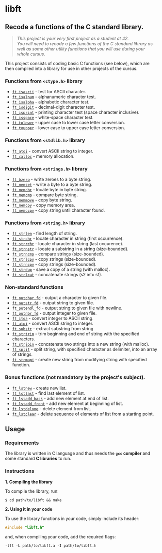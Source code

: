 # libft
## Recode a functions of the C standard library.

>_This project is your very first project as a student at 42. <br>You will need to recode a few functions of the C standard library as well as some other utility functions that you will use during your whole cursus._


This project consists of coding basic C functions (see below), which are then compiled into a library for use in other projects of the cursus.

### Functions from `<ctype.h>` library

* [`ft_isascii`](ft_isascii.c)	- test for ASCII character.
* [`ft_isalnum`](ft_isalnum.c)	- alphanumeric character test.
* [`ft_isalpha`](ft_isalpha.c)	- alphabetic character test.
* [`ft_isdigit`](ft_isdigit.c)	- decimal-digit character test.
* [`ft_isprint`](ft_isprint.c)	- printing character test (space character inclusive).
* [`ft_isspace`](ft_isspace.c) 	- white-space character test.
* [`ft_tolower`](ft_tolower.c)	- upper case to lower case letter conversion.
* [`ft_toupper`](ft_toupper.c)	- lower case to upper case letter conversion.

### Functions from `<stdlib.h>` library

* [`ft_atoi`](ft_atoi.c)	- convert ASCII string to integer.
* [`ft_calloc`](ft_calloc.c)	- memory allocation.

### Functions from `<strings.h>` library

* [`ft_bzero`](ft_bzero.c)	- write zeroes to a byte string.
* [`ft_memset`](ft_memset.c)	- write a byte to a byte string.
* [`ft_memchr`](ft_memchr.c)	- locate byte in byte string.
* [`ft_memcmp`](ft_memcmp.c)	- compare byte string.
* [`ft_memmove`](ft_memmove.c)	- copy byte string.
* [`ft_memcpy`](ft_memcpy.c)	- copy memory area.
* [`ft_memccpy`](ft_memccpy.c)	- copy string until character found.

### Functions from `<string.h>` library

* [`ft_strlen`](ft_strlen.c)		- find length of string.
* [`ft_strchr`](ft_strchr.c)		- locate character in string (first occurrence).
* [`ft_strrchr`](ft_strrchr.c)		- locate character in string (last occurence).
* [`ft_strnstr`](ft_strnstr.c)		- locate a substring in a string (size-bounded).
* [`ft_strncmp`](ft_strncmp.c)		- compare strings (size-bounded).
* [`ft_strlcpy`](ft_strlcpy.c)		- copy strings (size-bounded).
* [`ft_strncpy`](ft_strncpy.c)		- copy strings (size-bounded).
* [`ft_strdup`](ft_strdup.c)		- save a copy of a string (with malloc).
* [`ft_strlcat`](ft_strlcat.c) 		- concatenate strings (s2 into s1).

### Non-standard functions

* [`ft_putchar_fd`](ft_putchar_fd.c)	- output a character to given file.
* [`ft_putstr_fd`](ft_putstr_fd.c)	- output string to given file.
* [`ft_putendl_fd`](ft_putendl_fd.c)	- output string to given file with newline.
* [`ft_putnbr_fd`](ft_putnbr_fd.c)	- output integer to given file.
* [`ft_itoa`](ft_itoa.c)		- convert integer to ASCII string.
* [`ft_atoi`](ft_atoi.c)		- convert ASCII string to integer.
* [`ft_substr`](ft_substr.c)		- extract substring from string.
* [`ft_strtrim`](ft_strtrim.c)		- trim beginning and end of string with the specified characters.
* [`ft_strjoin`](ft_strjoin.c)		- concatenate two strings into a new string (with malloc).
* [`ft_split`](ft_split.c)		- split string, with specified character as delimiter, into an array of strings.
* [`ft_strmapi`](ft_strmapi.c)		- create new string from modifying string with specified function.

### Bonus functions (not mandatory by the project's subject).

* [`ft_lstnew`](ft_lstnew.c)		- create new list.
* [`ft_lstlast`](ft_lstlast.c)		- find last element of list.
* [`ft_lstadd_back`](ft_lstadd_back.c)	- add new element at end of list.
* [`ft_lstadd_front`](ft_lstadd_front.c)	- add new element at beginning of list.
* [`ft_lstdelone`](ft_lstdelone.c)	- delete element from list.
* [`ft_lstclear`](ft_lstclear.c)	- delete sequence of elements of list from a starting point.

## Usage

### Requirements

The library is written in C language and thus needs the **`gcc` compiler** and some standard **C libraries** to run.

### Instructions

**1. Compiling the library**

To compile the library, run:

```shell
$ cd path/to/libft && make
```

**2. Using it in your code**

To use the library functions in your code, simply include its header:

```C
#include "libft.h"
```

and, when compiling your code, add the required flags:

```shell
-lft -L path/to/libft.a -I path/to/libft.h
```
